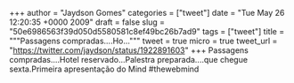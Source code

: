 
+++
author = "Jaydson Gomes"
categories = ["tweet"]
date = "Tue May 26 12:20:35 +0000 2009"
draft = false
slug = "50e6986563f39d050d5580581c8ef49bc26b7ad9"
tags = ["tweet"]
title = """Passagens compradas....Ho..."""
tweet = true
micro = true
tweet_url = "https://twitter.com/jaydson/status/1922891603"
+++
Passagens compradas....Hotel reservado...Palestra preparada....que chegue sexta.Primeira apresentação do Mind #thewebmind
